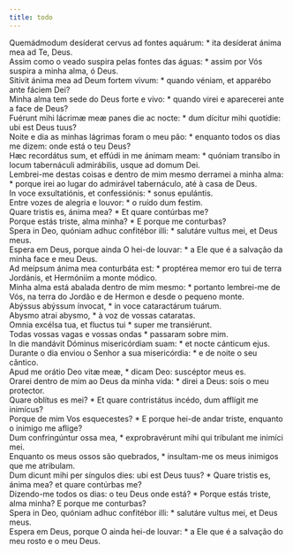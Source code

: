 ```yaml
---
title: todo
---
```

<div class="dropcap text-justify">Quemádmodum desíderat cervus ad fontes aquárum: * ita desíderat ánima mea ad Te, Deus.</div>
<div class="dropcap text-justify">Assim como o veado suspira pelas fontes das águas: * assim por Vós suspira a minha alma, ó Deus.</div>
<div class="text-justify">Sitívit ánima mea ad Deum fortem vivum: * quando véniam, et apparébo ante fáciem Dei?</div>
<div class="text-justify">Minha alma tem sede do Deus forte e vivo: * quando virei e aparecerei ante a face de Deus?</div>
<div class="text-justify">Fuérunt mihi lácrimæ meæ panes die ac nocte: * dum dícitur mihi quotídie: ubi est Deus tuus?</div>
<div class="text-justify">Noite e dia as minhas lágrimas foram o meu pão: * enquanto todos os dias me dizem: onde está o teu Deus?</div>
<div class="text-justify">Hæc recordátus sum, et effúdi in me ánimam meam: * quóniam transíbo in locum tabernáculi admirábilis, usque ad domum Dei.</div>
<div class="text-justify">Lembrei-me destas coisas e dentro de mim mesmo derramei a minha alma: * porque irei ao lugar do admirável tabernáculo, até à casa de Deus.</div>
<div class="text-justify">In voce exsultatiónis, et confessiónis: * sonus epulántis.</div>
<div class="text-justify">Entre vozes de alegria e louvor: * o ruído dum festim.</div>
<div class="text-justify">Quare tristis es, ánima mea? * Et quare contúrbas me?</div>
<div class="text-justify">Porque estás triste, alma minha? * E porque me conturbas?</div>
<div class="text-justify">Spera in Deo, quóniam adhuc confitébor illi: * salutáre vultus mei, et Deus meus.</div>
<div class="text-justify">Espera em Deus, porque ainda O hei-de louvar: * a Ele que é a salvação da minha face e meu Deus.</div>
<div class="text-justify">Ad meípsum ánima mea conturbáta est: * proptérea memor ero tui de terra Jordánis, et Hermóniim a monte módico.</div>
<div class="text-justify">Minha alma está abalada dentro de mim mesmo: * portanto lembrei-me de Vós, na terra do Jordão e de Hermon e desde o pequeno monte.</div>
<div class="text-justify">Abýssus abýssum ínvocat, * in voce cataractárum tuárum.</div>
<div class="text-justify">Abysmo atrai abysmo, * à voz de vossas cataratas.</div>
<div class="text-justify">Omnia excélsa tua, et fluctus tui * super me transiérunt.</div>
<div class="text-justify">Todas vossas vagas e vossas ondas * passaram sobre mim.</div>
<div class="text-justify">In die mandávit Dóminus misericórdiam suam: * et nocte cánticum ejus.</div>
<div class="text-justify">Durante o dia enviou o Senhor a sua misericórdia: * e de noite o seu cântico.</div>
<div class="text-justify">Apud me orátio Deo vitæ meæ, * dicam Deo: suscéptor meus es.</div>
<div class="text-justify">Orarei dentro de mim ao Deus da minha vida: * direi a Deus: sois o meu protector.</div>
<div class="text-justify">Quare oblítus es mei? * Et quare contristátus incédo, dum afflígit me inimícus?</div>
<div class="text-justify">Porque de mim Vos esquecestes? * E porque hei-de andar triste, enquanto o inimigo me aflige?</div>
<div class="text-justify">Dum confringúntur ossa mea, * exprobravérunt mihi qui tríbulant me inimíci mei.</div>
<div class="text-justify">Enquanto os meus ossos são quebrados, * insultam-me os meus inimigos que me atribulam.</div>
<div class="text-justify">Dum dicunt mihi per síngulos dies: ubi est Deus tuus? * Quare tristis es, ánima mea? et quare contúrbas me?</div>
<div class="text-justify">Dizendo-me todos os dias: o teu Deus onde está? * Porque estás triste, alma minha? E porque me conturbas?</div>
<div class="text-justify">Spera in Deo, quóniam adhuc confitébor illi: * salutáre vultus mei, et Deus meus.</div>
<div class="text-justify">Espera em Deus, porque O ainda hei-de louvar: * a Ele que é a salvação do meu rosto e o meu Deus.</div>
